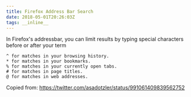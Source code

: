 ```yaml
---
title: Firefox Address Bar Search
date: 2018-05-01T20:26:03Z
tags: __inline__
---
```


In Firefox's addressbar, you can limit results by typing special characters before or after your term

```
^ for matches in your browsing history.
* for matches in your bookmarks.
% for matches in your currently open tabs.
# for matches in page titles.
@ for matches in web addresses.
```

Copied from: https://twitter.com/asadotzler/status/991061409839562752

